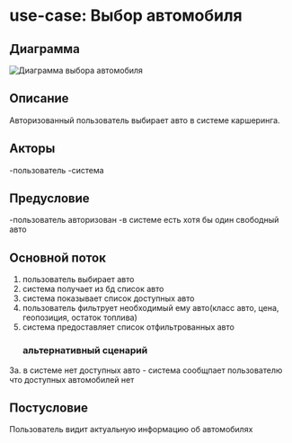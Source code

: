 # use-case: **Выбор автомобиля**

## Диаграмма
![Диаграмма выбора автомобиля](..diagrams/use_cases/use_case3.png)

## Описание
Авторизованный пользователь выбирает авто в системе каршеринга.

## Акторы 
-пользователь
-система

## Предусловие
-пользователь авторизован
-в системе есть хотя бы один свободный авто

## Основной поток
1. пользователь выбирает авто
2. система получает из бд список авто
3. система показывает список доступных авто
4. пользователь фильтрует необходимый ему авто(класс авто, цена, геопозиция, остаток топлива) 
5. система предоставляет список отфильтрованных авто
    ### альтернативный сценарий
3а. в системе нет доступных авто - система сообщпает пользователю что доступных автомобилей нет 

## Постусловие 
Пользователь видит актуальную информацию об автомобилях


